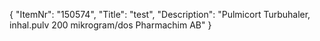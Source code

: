 {
  "ItemNr": "150574",
  "Title": "test",
  "Description": "Pulmicort Turbuhaler, inhal.pulv 200 mikrogram/dos Pharmachim AB"
}